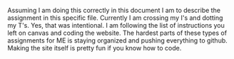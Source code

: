 Assuming I am doing this correctly in this document I am to describe the assignment in this specific file. Currently I am crossing my I's and dotting my T's. Yes, that was intentional. I am following the list of instructions you left on canvas and coding the website. The hardest parts of these types of assignments for ME is staying organized and pushing everything to github. Making the site itself is pretty fun if you know how to code. 